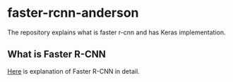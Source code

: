 # faster-rcnn-anderson
The repository explains what is faster r-cnn and has Keras implementation.

## What is Faster R-CNN
[Here](https://github.com/AndersonJo/faster-rcnn-anderson/blob/master/faster-rcnn.md) is explanation of Faster R-CNN in detail.
